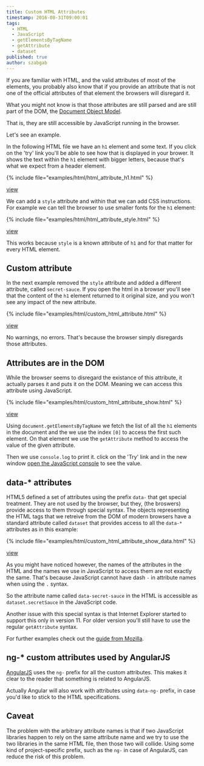 ```yaml
---
title: Custom HTML Attributes
timestamp: 2016-08-31T09:00:01
tags:
  - HTML
  - JavaScript
  - getElementsByTagName
  - getAttribute
  - dataset
published: true
author: szabgab
---
```



If you are familiar with HTML, and the valid attributes of most of the elements,
you probably also know that if you provide an attribute that is not one of the official
attributes of that element the browsers will disregard it.

What you might not know is that those attributes are still parsed and are still part of
the DOM, the [Document Object Model](https://en.wikipedia.org/wiki/Document_Object_Model).

That is, they are still accessible by JavaScript running in the browser.


Let's see an example.

In the following HTML file we have an `h1` element and some text.
If you click on the 'try' link you'll be able to see how that is displayed in your brower.
It shows the text within the `h1` element with bigger letters, because that's what
we expect from a header element.

{% include file="examples/html/html_attribute_h1.html" %}

[view](examples/html/html_attribute_h1.html)

We can add a `style` attribute and within that we can add CSS instructions.
For example we can tell the browser to use smaller fonts for the `h1` element:

{% include file="examples/html/html_attribute_style.html" %}

[view](examples/html/html_attribute_style.html)

This works because `style` is a known attribute of `h1` and for
that matter for every HTML element.

## Custom attribute

In the next example removed the `style` attribute and added a different
attribute, called `secret-sauce`. If you open the html in a
browser you'll see that the content of the `h1` element returned to
it original size, and you won't see any impact of the new attribute.

{% include file="examples/html/custom_html_attribute.html" %}

[view](examples/html/custom_html_attribute.html)

No warnings, no errors. That's because the browser simply disregards those attributes.

## Attributes are in the DOM

While the browser seems to disregard the existance of this attribute, it actually
parses it and puts it on the DOM. Meaning we can access this attribute using JavaScript.

{% include file="examples/html/custom_html_attribute_show.html" %}

[view](examples/html/custom_html_attribute_show.html)

Using `document.getElementsByTagName` we fetch the list of all the
`h1` elements in the document and the we use the index `[0]` to
access the first such element. On that element we use the `getAttribute`
method to access the value of the given attribute.

Then we use `console.log` to print it. click on the 'Try' link and in
the new window
[open the JavaScript console](/open-javascript-console) to see the value.


## data-* attributes


HTML5 defined a set of attributes using the prefix `data-` that get special treatment.
They are not used by the browser, but they, (the broswers) provide access to them through special
syntax. The objects representing the HTML tags that we retreive from the DOM of modern browsers
have a standard attribute called `dataset` that provides access to all the `data-*`
attributes as in this example:

{% include file="examples/html/custom_html_attribute_show_data.html" %}

[view](examples/html/custom_html_attribute_show_data.html)

As you might have noticed however, the names of the attributes in the HTML and the names
we use in JavaScript to access them are not exactly the same. That's because JavaScript
cannot have dash `-` in attribute names when using the `.` syntax.

So the attribute name called `data-secret-sauce` in the HTML is accessible as 
`dataset.secretSauce` in the JavaScript code.

Another issue with this special syntax is that Internet Explorer started to support this
only in version 11. For older version you'll still have to use the regular `getAttribute`
syntax.

For further examples check out the 
[guide from Mozilla](https://developer.mozilla.org/en/docs/Web/Guide/HTML/Using_data_attributes).


## ng-* custom attributes used by AngularJS

[AngularJS](/angularjs) uses the `ng-` prefix
for all the custom attributes. This makes it clear to the reader that something
is related to AngularJS.

Actually Angular will also work with attributes using `data-ng-` prefix, in case
you'd like to stick to the HTML specifications.

## Caveat

The problem with the arbitrary attribute names is that if two JavaScript libraries happen to rely
on the same attribute name and we try to use the two libraries in the same HTML file, then those
two will collide. Using some kind of project-specific prefix, such as the `ng-` in case
of AngularJS, can reduce the risk of this problem.


